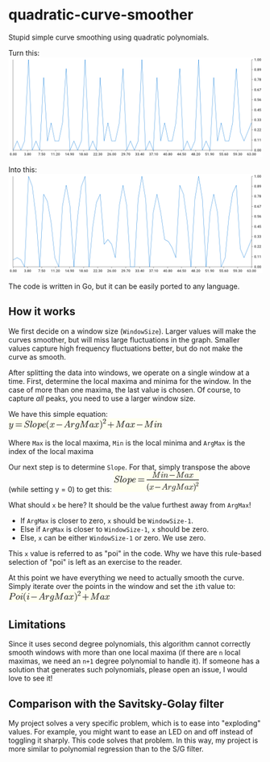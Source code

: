 # quadratic-curve-smoother
Stupid simple curve smoothing using quadratic polynomials.

Turn this:
![](https://github.com/muscache/quadratic-curve-smoother/blob/master/static/rough.png?raw=true)

Into this:
![](https://github.com/muscache/quadratic-curve-smoother/blob/master/static/smooth.png?raw=true)


The code is written in Go, but it can be easily ported to any language.

## How it works
We first decide on a window size (`WindowSize`). Larger values will make the curves smoother, but will miss large fluctuations in the graph. Smaller values capture high frequency fluctuations better, but do not make the curve as smooth.

After splitting the data into windows, we operate on a single window at a time.
First, determine the local maxima and minima for the window. In the case of more than one maxima, the last value is chosen. Of course, to capture *all* peaks, you need to use a larger window size.

We have this simple equation:
![](https://github.com/muscache/quadratic-curve-smoother/blob/master/static/initial_equation.png?raw=true)

Where `Max` is the local maxima, `Min` is the local minima and `ArgMax` is the index of the local maxima

Our next step is to determine `Slope`. For that, simply transpose the above (while setting y = 0) to get this:
![](https://github.com/muscache/quadratic-curve-smoother/blob/master/static/transposed_equation.png?raw=true)

What should `x` be here? It should be the value furthest away from `ArgMax`!
* If `ArgMax` is closer to zero, `x` should be `WindowSize-1`.
* Else if `ArgMax` is closer to `WindowSize-1`, `x` should be zero.
* Else, `x` can be either `WindowSize-1` or zero. We use zero.

This `x` value is referred to as "poi" in the code.
Why we have this rule-based selection of "poi" is left as an exercise to the reader.

At this point we have everything we need to actually smooth the curve. Simply iterate over the points in the window and set the `i`th value to:
![](https://github.com/muscache/quadratic-curve-smoother/blob/master/static/final_equation.png?raw=true)


## Limitations
Since it uses second degree polynomials, this algorithm cannot correctly smooth windows with more than one local maxima (if there are `n` local maximas, we need an `n+1` degree polynomial to handle it). If someone has a solution that generates such polynomials, please open an issue, I would love to see it!

## Comparison with the Savitsky-Golay filter
My project solves a very specific problem, which is to ease into "exploding" values.
For example, you might want to ease an LED on and off instead of toggling it sharply. This code solves that problem. In this way, my project is more similar to polynomial regression than to the S/G filter.

